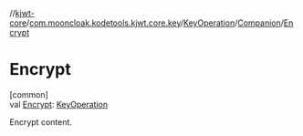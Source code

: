 //[kjwt-core](../../../../index.md)/[com.mooncloak.kodetools.kjwt.core.key](../../index.md)/[KeyOperation](../index.md)/[Companion](index.md)/[Encrypt](-encrypt.md)

# Encrypt

[common]\
val [Encrypt](-encrypt.md): [KeyOperation](../index.md)

Encrypt content.
